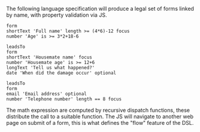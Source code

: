 The following language specification will produce a legal set of forms linked by name, with property validation via JS.
	
	form
	shortText 'Full name' length >= (4*6)-12 focus 
	number 'Age' is >= 3*2+18-6
	
	leadsTo
	form
	shortText 'Housemate name' focus
	number 'Housemate age' is >= 12+6
	longText 'Tell us what happened?'
	date 'When did the damage occur' optional  
	
	leadsTo
	form
	email 'Email address' optional
	number 'Telephone number' length == 8 focus 

The math expression are computed by recursive dispatch functions, these distribute the call to a suitable function.
The JS will navigate to another web page on submit of a form, this is what defines the "flow" feature of the DSL.
